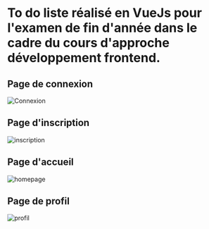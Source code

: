 # To do liste réalisé en VueJs pour l'examen de fin d'année dans le cadre du cours d'approche développement frontend.

## Page de connexion
![Connexion](https://github.com/Timothe12/To_Do_List_VueJs/assets/128182775/91c05d8b-ad9b-4ef8-96ff-d7c3ba152a71)

## Page d'inscription
![inscription](https://github.com/Timothe12/To_Do_List_VueJs/assets/128182775/e5c3a3eb-3e74-45d3-8fe0-61ef701683ba)

## Page d'accueil
![homepage](https://github.com/Timothe12/To_Do_List_VueJs/assets/128182775/00fc1c48-3694-4be5-b679-e345f5cbabcb)

## Page de profil
![profil](https://github.com/Timothe12/To_Do_List_VueJs/assets/128182775/4123af23-1113-4276-9d0e-4e6cc10f13d1)



